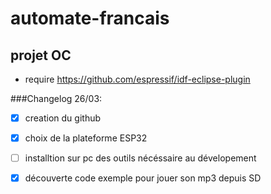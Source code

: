 # automate-francais
## projet OC
- require https://github.com/espressif/idf-eclipse-plugin



###Changelog
 26/03: 
 - [x]  creation du github
 - [x] choix de la plateforme ESP32
 - [ ] installtion sur pc des outils nécéssaire au dévelopement
 - [x] découverte code exemple pour jouer son mp3 depuis SD
 
 
